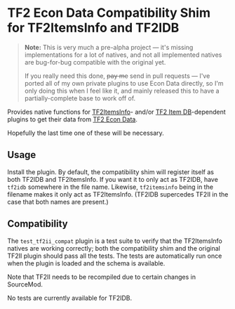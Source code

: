 # TF2 Econ Data Compatibility Shim for TF2ItemsInfo and TF2IDB

> **Note:** This is very much a pre-alpha project &mdash; it's missing implementations for a lot
> of natives, and not all implemented natives are bug-for-bug compatible with the original yet.
> 
> If you really need this done, ~~pay me~~ send in pull requests &mdash; I've ported all of my
> own private plugins to use Econ Data directly, so I'm only doing this when I feel like it,
> and mainly released this to have a partially-complete base to work off of.

Provides native functions for [TF2ItemsInfo][]- and/or [TF2 Item DB][]-dependent plugins to get
their data from [TF2 Econ Data][].

Hopefully the last time one of these will be necessary.

[TF2ItemsInfo]: https://forums.alliedmods.net/showthread.php?t=182918
[TF2 Item DB]: https://forums.alliedmods.net/showthread.php?t=255885
[TF2 Econ Data]: https://forums.alliedmods.net/showthread.php?t=315011

## Usage

Install the plugin.  By default, the compatibility shim will register itself as both TF2IDB and
TF2ItemsInfo.  If you want it to only act as TF2IDB, have `tf2idb` somewhere in the file name.
Likewise, `tf2itemsinfo` being in the filename makes it only act as TF2ItemsInfo.  (TF2IDB
supercedes TF2II in the case that both names are present.)

## Compatibility

The `test_tf2ii_compat` plugin is a test suite to verify that the TF2ItemsInfo natives are
working correctly; both the compatibility shim and the original TF2II plugin should pass all the
tests.  The tests are automatically run once when the plugin is loaded and the schema is
available.

Note that TF2II needs to be recompiled due to certain changes in SourceMod.

No tests are currently available for TF2IDB.
